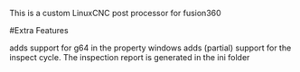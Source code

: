 This is a custom LinuxCNC post processor for fusion360

#Extra Features

adds support for g64 in the property windows
adds (partial) support for the inspect cycle. The inspection report is generated in the ini folder
